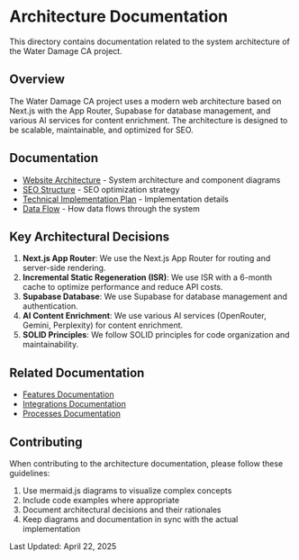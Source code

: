 # Architecture Documentation

This directory contains documentation related to the system architecture of the Water Damage CA project.

## Overview

The Water Damage CA project uses a modern web architecture based on Next.js with the App Router, Supabase for database management, and various AI services for content enrichment. The architecture is designed to be scalable, maintainable, and optimized for SEO.

## Documentation

- [Website Architecture](./website-architecture.md) - System architecture and component diagrams
- [SEO Structure](./seo-structure.md) - SEO optimization strategy
- [Technical Implementation Plan](./technical-implementation-plan.md) - Implementation details
- [Data Flow](./data-flow.md) - How data flows through the system

## Key Architectural Decisions

1. **Next.js App Router**: We use the Next.js App Router for routing and server-side rendering.
2. **Incremental Static Regeneration (ISR)**: We use ISR with a 6-month cache to optimize performance and reduce API costs.
3. **Supabase Database**: We use Supabase for database management and authentication.
4. **AI Content Enrichment**: We use various AI services (OpenRouter, Gemini, Perplexity) for content enrichment.
5. **SOLID Principles**: We follow SOLID principles for code organization and maintainability.

## Related Documentation

- [Features Documentation](../features/index.md)
- [Integrations Documentation](../integrations/index.md)
- [Processes Documentation](../processes/index.md)

## Contributing

When contributing to the architecture documentation, please follow these guidelines:

1. Use mermaid.js diagrams to visualize complex concepts
2. Include code examples where appropriate
3. Document architectural decisions and their rationales
4. Keep diagrams and documentation in sync with the actual implementation

Last Updated: April 22, 2025
